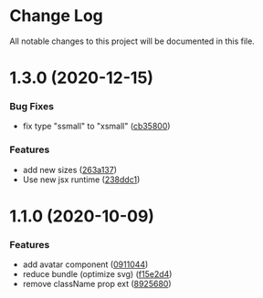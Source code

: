 # Change Log

All notable changes to this project will be documented in this file.

# 1.3.0 (2020-12-15)


### Bug Fixes

* fix type "ssmall" to "xsmall" ([cb35800](https://github.com/SUI-Components/sui-components/commit/cb35800f12d3f9ca1bd11f5af934ce7274fe62ee))


### Features

* add new sizes ([263a137](https://github.com/SUI-Components/sui-components/commit/263a137306aa1dd50cada8a25009904fb2a9de51))
* Use new jsx runtime ([238ddc1](https://github.com/SUI-Components/sui-components/commit/238ddc1c2f63c4c0df19ab000a0ec87522a19454))



# 1.1.0 (2020-10-09)


### Features

* add avatar component ([0911044](https://github.com/SUI-Components/sui-components/commit/0911044da69c9642817735161376294c0bc679b1))
* reduce bundle (optimize svg) ([f15e2d4](https://github.com/SUI-Components/sui-components/commit/f15e2d43fff7550d1a0aaf1615304bd06daca81b))
* remove className prop ext ([8925680](https://github.com/SUI-Components/sui-components/commit/89256808477c9b3dbb92cceb4c7ff0408bd11a0b))



